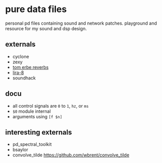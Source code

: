 # pure data files

personal pd files containing sound and network patches. playground and resource for my sound and dsp design. 

## externals 
* cyclone
* zexy
* [tom erbe reverbs](http://tre.ucsd.edu/wordpress/?p=625)
* [lira-8](https://github.com/mikemorenodsp/lira-8)
* soundhack


## docu
* all control signals are `0` to `1`, `hz`, or `ms`
* `$0` module internal
* arguments using `[f $n]`

## interesting externals
* pd_spectral_toolkit
* bsaylor
* convolve_tilde https://github.com/wbrent/convolve_tilde

